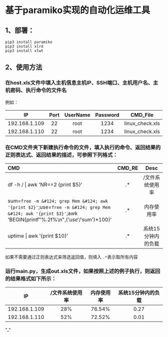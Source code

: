 # 基于paramiko实现的自动化运维工具

## 1、部署：

```
pip3 install paramiko
pip3 install xlrd
pip3 install xlwt
```

## 2、使用方法
### 在host.xls文件中填入主机信息主机IP、SSH端口、主机用户名、主机密码、执行命令的文件名
例如：

 IP  | Port  | UserName  | Password  | CMD_File |
 :----:  | :----:  | :----:  | :----:  | :----: |
 192.168.1.109  | 22  | root  | 1234  | linux_check.xls |
 192.168.1.110  | 22  | root  | 1234  | linux_check.xls |

### 在CMD文件夹下新建执行命令的文件，填入执行的命令、返回结果的正则表达式、返回结果的描述，可参照下列格式：

 CMD  | CMD_RE  | Desc |
 :----  | :----:  | :----:  |
 df -h / &#124; awk 'NR==2 {print $5}'  | .*  | /文件系统使用率 |
 sum=`free -m &#124; grep Mem &#124; awk '{print $2}'`;use=`free -m &#124; grep Mem &#124; awk '{print $3}'`;awk 'BEGIN{printf"%.2f%\n",('$use'/'$sum')*100}'  | .*  | 内存使用率 |
 uptime &#124; awk '{print $10}'  | .*  | 系统15分钟内的负载 |

如果不需要通过正则表达式来筛选返回值，则填入 `.*`表示取所有内容

### 运行main.py，生成out.xls文件，如果按照上述的例子执行，则返回的结果格式如下所示：

 IP  | /文件系统使用率  | 内存使用率  | 系统15分钟内的负载  |
 :----:  | :----:  | :----:  | :----:  |
 192.168.1.109  | 28%  | 76.54%  | 0.27  |
 192.168.1.110  | 52%  | 72.52%  | 0.01  |
 
 ^_^

